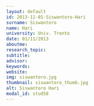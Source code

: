```yaml
---
layout: default 
id: 2013-11-01-Siswantoro-Hari
surname: Siswantoro
name: Hari
university: Univ. Trento
date: 01/11/2013
aboutme: 
research_topic: 
subtitle: 
advisor: 
keywords: 
website: 
img: siswantoro.jpg
thumbnail: siswantoro_thumb.jpg
alt: Siswantoro Hari
modal_id: stud58
---
```

